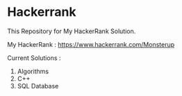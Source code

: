 # Hackerrank

This Repository for My HackerRank Solution.  

My HackerRank : https://www.hackerrank.com/Monsterup  

Current Solutions :
1. Algorithms
2. C++
3. SQL Database
